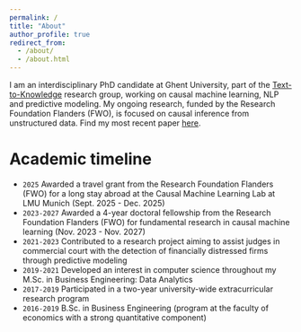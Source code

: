 ```yaml
---
permalink: /
title: "About"
author_profile: true
redirect_from: 
  - /about/
  - /about.html
---
```

I am an interdisciplinary PhD candidate at Ghent University, part of the [Text-to-Knowledge](https://ugentt2k.github.io/) research group, working on causal machine learning, NLP and predictive modeling. My ongoing research, funded by the Research Foundation Flanders (FWO), is focused on causal inference from unstructured data. Find my most recent paper [here](https://arxiv.org/abs/2507.20993).

Academic timeline
======
- `2025` Awarded a travel grant from the Research Foundation Flanders (FWO) for a long stay abroad at the Causal Machine Learning Lab at LMU Munich (Sept. 2025 - Dec. 2025)
- `2023-2027` Awarded a 4-year doctoral fellowship from the Research Foundation Flanders (FWO) for fundamental research in causal machine learning (Nov. 2023 - Nov. 2027)
- `2021-2023` Contributed to a research project aiming to assist judges in commercial court with the detection of financially distressed firms through predictive modeling
- `2019-2021` Developed an interest in computer science throughout my M.Sc. in Business Engineering: Data Analytics
- `2017-2019` Participated in a two-year university-wide extracurricular research program
- `2016-2019` B.Sc. in Business Engineering (program at the faculty of economics with a strong quantitative component)
